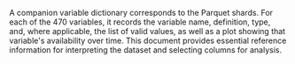 A companion variable dictionary corresponds to the Parquet shards. For each of the 470 variables, it records the variable name, definition, type, and, where applicable, the list of valid values, as well as a plot showing that variable's availability over time. This document provides essential reference information for interpreting the dataset and selecting columns for analysis.
